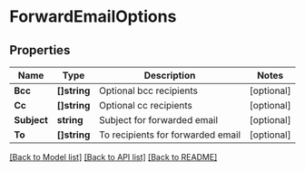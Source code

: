 # ForwardEmailOptions

## Properties

Name | Type | Description | Notes
------------ | ------------- | ------------- | -------------
**Bcc** | **[]string** | Optional bcc recipients | [optional] 
**Cc** | **[]string** | Optional cc recipients | [optional] 
**Subject** | **string** | Subject for forwarded email | [optional] 
**To** | **[]string** | To recipients for forwarded email | [optional] 

[[Back to Model list]](../README#documentation-for-models) [[Back to API list]](../README#documentation-for-api-endpoints) [[Back to README]](../README)


